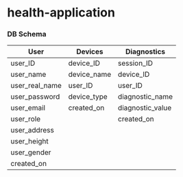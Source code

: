 # health-application

### DB Schema


| User | Devices | Diagnostics | 
|-------------|------------|-----------|
| user_ID | device_ID | session_ID |
| user_name | device_name | device_ID |
| user_real_name | user_ID | user_ID |
| user_password | device_type | diagnostic_name |
| user_email | created_on | diagnostic_value |
| user_role | | created_on |
| user_address | |
| user_height | |
| user_gender | |
| created_on | |
